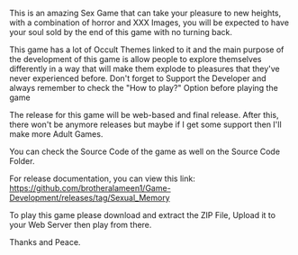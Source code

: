 This is an amazing Sex Game that can take your pleasure to new heights, with a combination of horror and XXX Images, you will be expected to have your soul sold by the end of this game with no turning back.

This game has a lot of Occult Themes linked to it and the main purpose of the development of this game is allow people to explore themselves differently in a way that will make them explode to pleasures that they've never experienced before. Don't forget to Support the Developer and always remember to check the "How to play?" Option before playing the game

The release for this game will be web-based and final release. After this, there won't be anymore releases but maybe if I get some support then I'll make more Adult Games.

You can check the Source Code of the game as well on the Source Code Folder.

For release documentation, you can view this link: https://github.com/brotheralameen1/Game-Development/releases/tag/Sexual_Memory

To play this game please download and extract the ZIP File, Upload it to your Web Server then play from there.

Thanks and Peace.
